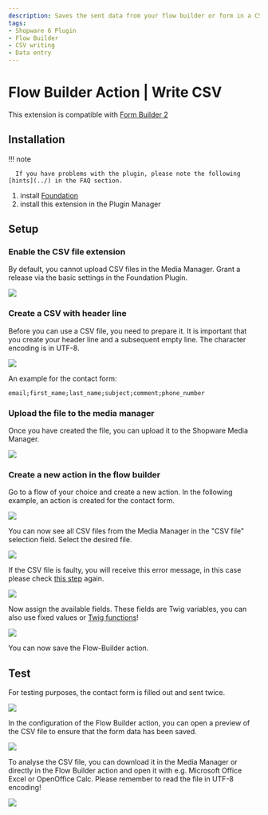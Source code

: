 ```yaml
---
description: Saves the sent data from your flow builder or form in a CSV file
tags:
- Shopware 6 Plugin
- Flow Builder
- CSV writing
- Data entry
---
```


# Flow Builder Action | Write CSV

This extension is compatible with [Form Builder 2](../MoorlForms/index.md)

## Installation

!!! note

      If you have problems with the plugin, please note the following [hints](../) in the FAQ section.

1. install [Foundation](../MoorlFoundation/index.md)
2. install this extension in the Plugin Manager

## Setup

### Enable the CSV file extension

By default, you cannot upload CSV files in the Media Manager. Grant a release via the basic settings in the Foundation Plugin.

![](images/allow-upload-csv.jpg)

### Create a CSV with header line

Before you can use a CSV file, you need to prepare it. It is important that you create your header line and a subsequent empty line. The character encoding is in UTF-8.

![](images/csv-example.jpg)

An example for the contact form:

```text
email;first_name;last_name;subject;comment;phone_number

```

### Upload the file to the media manager

Once you have created the file, you can upload it to the Shopware Media Manager.

![](images/upload-csv-to-media-manager.jpg)

### Create a new action in the flow builder

Go to a flow of your choice and create a new action. In the following example, an action is created for the contact form.

![](images/add-action-in-flow-builder.jpg)

You can now see all CSV files from the Media Manager in the "CSV file" selection field. Select the desired file.

![](images/flow-builder-empty-configuration.jpg)

If the CSV file is faulty, you will receive this error message, in this case please check [this step](#create-a-csv-with-header) again.

![](images/flow-builer-error.jpg)

Now assign the available fields. These fields are Twig variables, you can also use fixed values or [Twig functions](https://twig.symfony.com/doc/3.x/functions/index.html)!

![](images/flow-builder-full-configuration.jpg)

You can now save the Flow-Builder action.

## Test

For testing purposes, the contact form is filled out and sent twice.

![](images/csv-contact-form-test.jpg)

In the configuration of the Flow Builder action, you can open a preview of the CSV file to ensure that the form data has been saved.

![](images/show-preview-of-csv-file.jpg)

To analyse the CSV file, you can download it in the Media Manager or directly in the Flow Builder action and open it with e.g. Microsoft Office Excel or OpenOffice Calc. Please remember to read the file in UTF-8 encoding!

![](images/show-downloaded-csv-in-office.jpg)